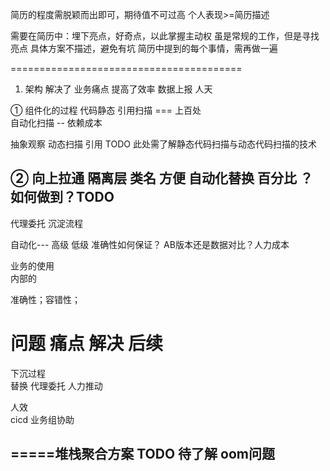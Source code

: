 

简历的程度需脱颖而出即可，期待值不可过高
个人表现>=简历描述

需要在简历中：埋下亮点，好奇点，以此掌握主动权
虽是常规的工作，但是寻找亮点
具体方案不描述，避免有坑
简历中提到的每个事情，需再做一遍

========================================

1. 架构
解决了 业务痛点  提高了效率 
数据上报  人天 

①
组件化的过程
代码静态 引用扫描  === 上百处  
自动化扫描 -- 依赖成本

抽象观察
动态扫描 引用
TODO 此处需了解静态代码扫描与动态代码扫描的技术



② 向上拉通
隔离层 类名 方便
自动化替换  百分比 ？如何做到？TODO
-----------------
代理委托 
沉淀流程 

自动化--- 高级 低级 
准确性如何保证？ AB版本还是数据对比？人力成本

业务的使用   
内部的

准确性；容错性； 

问题
痛点
解决
后续
========

下沉过程  
替换  代理委托  人力推动  


人效  
cicd 
业务组协助

=====堆栈聚合方案 TODO 待了解
oom问题
-----------






